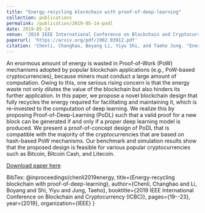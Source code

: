 ```yaml
---
title: "Energy-recycling blockchain with proof-of-deep-learning"
collection: publications
permalink: /publication/2019-05-14-podl
date: 2019-05-14
venue: '2019 IEEE International Conference on Blockchain and Cryptocurrency (ICBC)'
paperurl: 'https://arxiv.org/pdf/1902.03912.pdf'
citation: 'Chenli, Changhao, Boyang Li, Yiyu Shi, and Taeho Jung. "Energy-recycling blockchain with proof-of-deep-learning." In 2019 IEEE International Conference on Blockchain and Cryptocurrency (ICBC), pp. 19-23. IEEE, 2019.'
---
```

An enormous amount of energy is wasted in Proof-of-Work (PoW) mechanisms adopted by popular blockchain applications (e.g., PoW-based cryptocurrencies), because miners must conduct a large amount of computation. Owing to this, one serious rising concern is that the energy waste not only dilutes the value of the blockchain but also hinders its further application. In this paper, we propose a novel blockchain design that fully recycles the energy required for facilitating and maintaining it, which is re-invested to the computation of deep learning. We realize this by proposing Proof-of-Deep-Learning (PoDL) such that a valid proof for a new block can be generated if and only if a proper deep learning model is produced. We present a proof-of-concept design of PoDL that is compatible with the majority of the cryptocurrencies that are based on hash-based PoW mechanisms. Our benchmark and simulation results show that the proposed design is feasible for various popular cryptocurrencies such as Bitcoin, Bitcoin Cash, and Litecoin.

[Download paper here](https://arxiv.org/pdf/1902.03912.pdf)

BibTex: 
@inproceedings{chenli2019energy,
  title={Energy-recycling blockchain with proof-of-deep-learning},
  author={Chenli, Changhao and Li, Boyang and Shi, Yiyu and Jung, Taeho},
  booktitle={2019 IEEE International Conference on Blockchain and Cryptocurrency (ICBC)},
  pages={19--23},
  year={2019},
  organization={IEEE}
}

